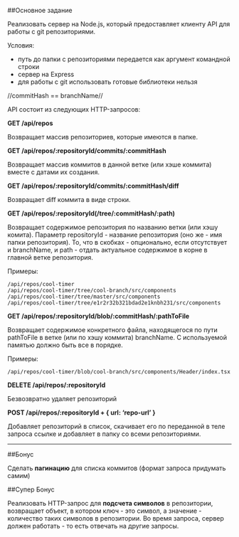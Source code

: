 ##Основное задание

Реализовать сервер на Node.js, который предоставляет клиенту API для работы с git репозиториями.

Условия:

- путь до папки с репозиториями передается как аргумент командной строки
- сервер на Express
- для работы с git использовать готовые библиотеки нельзя

//commitHash == branchName//

API состоит из следующих HTTP-запросов:

**GET /api/repos**

Возвращает массив репозиториев, которые имеются в папке.

**GET /api/repos/:repositoryId/commits/:commitHash**

Возвращает массив коммитов в данной ветке (или хэше коммита) вместе с датами их создания.

**GET /api/repos/:repositoryId/commits/:commitHash/diff**

Возвращает diff коммита в виде строки.

**GET /api/repos/:repositoryId(/tree/:commitHash/:path)**

Возвращает содержимое репозитория по названию ветки (или хэшу комита). Параметр repositoryId - название репозитория (оно же - имя папки репозитория). То, что в скобках - опционально, если отсутствует и branchName, и path - отдать актуальное содержимое в корне в главной ветке репозитория.

Примеры:

```
/api/repos/cool-timer
/api/repos/cool-timer/tree/cool-branch/src/components
/api/repos/cool-timer/tree/master/src/components
/api/repos/cool-timer/tree/e1r2r32b321bdad2e1knbh231/src/components
```

**GET /api/repos/:repositoryId/blob/:commitHash/:pathToFile**

Возвращает содержимое конкретного файла, находящегося по пути pathToFile в ветке (или по хэшу коммита) branchName. С используемой памятью должно быть все в порядке.

Примеры:

```/api/repos/cool-timer/blob/cool-branch/src/components/Header/index.tsx```

**DELETE /api/repos/:repositoryId**

Безвозвратно удаляет репозиторий

**POST /api/repos/:repositoryId + { url: ‘repo-url’ }**

Добавляет репозиторий в список, скачивает его по переданной в теле запроса ссылке и добавляет в папку со всеми репозиториями.

------------

##Бонус

Сделать **пагинацию** для списка коммитов (формат запроса придумать самим)

##Супер Бонус

Реализовать HTTP-запрос для **подсчета символов** в репозитории, возвращает объект, в котором ключ - это символ, а значение - количество таких символов в репозитории. Во время запроса, сервер должен работать - то есть отвечать на другие запросы.